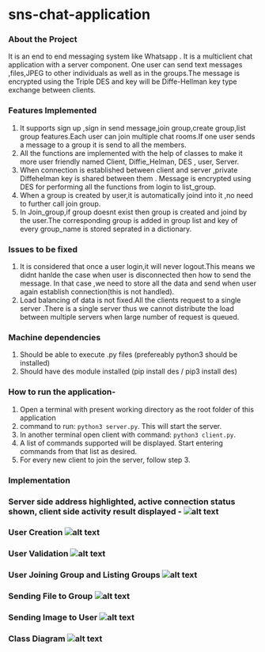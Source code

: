 # sns-chat-application

### About the Project
It is an end to end messaging system like Whatsapp . It is a multiclient chat application with a server component. One user can send text messages ,files,JPEG to other individuals as well as in the groups.The message is encrypted using the Triple DES and key will be Diffe-Hellman key type exchange between clients.
### Features Implemented
1. It supports sign up ,sign in send message,join group,create group,list group features.Each user can join multiple chat rooms.If one user sends a message to a group it is send to all the members.
2. All the functions are implemented with the help of classes to make it more user friendly named Client, Diffie_Helman, DES , user, Server.
3. When connection is established between client and server ,private Diffehelman key is shared between them . Message is encrypted using DES for performing all the functions from login to list_group. 
5. When a group is created by user,it is automatically joind into it ,no need to further call join group. 
6. In Join_group,if group doesnt exist then group is created and joind by the user.The corresponding group is added in group list and key of every group_name is stored seprated in a dictionary.
### Issues to be fixed
1. It is considered that once a user login,it will never logout.This means we didnt hanlde the case when user is disconnected then how to send the message. In that case ,we need to store all the data and send when user again establish connection(this is not handled).
2. Load balancing of data is not fixed.All the clients request to a single server .There is a single server thus we cannot  distribute the load between multiple servers when large number of request is queued.

### Machine dependencies
1. Should be able to execute .py files (prefereably python3 should be installed)
2. Should have des module installed (pip install des / pip3 install des)

### How to run the application-
1. Open a terminal with present working directory as the root folder of this application
2. command to run: `python3 server.py`. This will start the server.
3. In another terminal open client with command: `python3 client.py`.
4. A list of commands supported will be displayed. Start entering commands from that list as desired.
5. For every new client to join the server, follow step 3.

### Implementation
### Server side address highlighted, active connection status shown, client side activity result displayed - ![alt text](https://github.com/nayanika0208/sns-chat-application/blob/master/6.png)
### User Creation  ![alt text](https://github.com/nayanika0208/sns-chat-application/blob/master/1.png)
### User Validation  ![alt text](https://github.com/nayanika0208/sns-chat-application/blob/master/2.png)
### User Joining Group and Listing Groups  ![alt text](https://github.com/nayanika0208/sns-chat-application/blob/master/3.png)
### Sending File to Group  ![alt text](https://github.com/nayanika0208/sns-chat-application/blob/master/4.png)
### Sending Image to User  ![alt text](https://github.com/nayanika0208/sns-chat-application/blob/master/5.png)
### Class Diagram ![alt text](https://github.com/nayanika0208/sns-chat-application/blob/master/sns_class.png)
